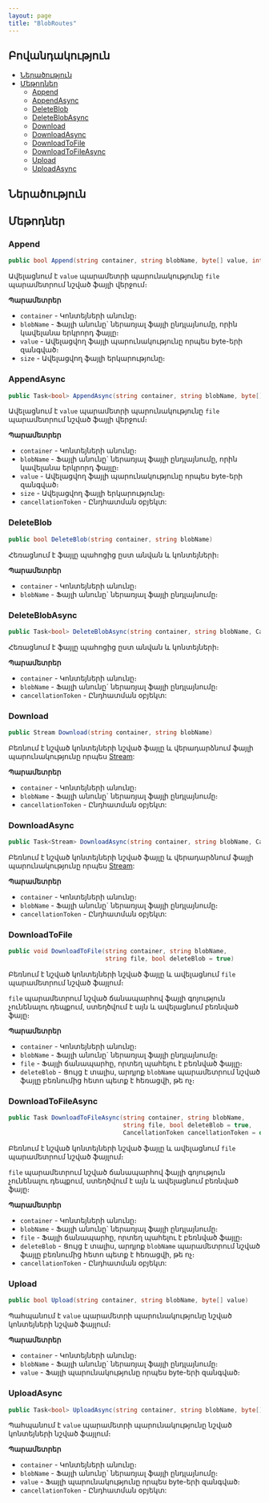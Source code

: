 ```yaml
---
layout: page
title: "BlobRoutes"
---
```


## Բովանդակություն

- [Ներածություն](#ներածություն)
- [Մեթոդներ](#մեթոդներ)
  - [Append](#append)
  - [AppendAsync](#appendasync)
  - [DeleteBlob](#deleteblob)
  - [DeleteBlobAsync](#deleteblobasync)
  - [Download](#download)
  - [DownloadAsync](#downloadasync)
  - [DownloadToFile](#downloadtofile)
  - [DownloadToFileAsync](#downloadtofileasync)
  - [Upload](#upload)
  - [UploadAsync](#uploadasync)

## Ներածություն

## Մեթոդներ

### Append

```c#
public bool Append(string container, string blobName, byte[] value, int size)
```

Ավելացնում է `value` պարամետրի պարունակությունը `file` պարամետրում նշված ֆայլի վերջում։

**Պարամետրեր**

* `container` - Կոնտեյների անունը։ 
* `blobName` - Ֆայլի անունը` ներառյալ ֆայլի ընդլայնումը, որին կավելանա երկրորդ ֆայլը։
* `value` - Ավելացվող ֆայլի պարունակությունը որպես byte-երի զանգված։
* `size` - Ավելացվող ֆայլի երկարությունը։

### AppendAsync

```c#
public Task<bool> AppendAsync(string container, string blobName, byte[] value, int size, CancellationToken cancellationToken = default)
```

Ավելացնում է `value` պարամետրի պարունակությունը `file` պարամետրում նշված ֆայլի վերջում։

**Պարամետրեր**

* `container` - Կոնտեյների անունը։ 
* `blobName` - Ֆայլի անունը` ներառյալ ֆայլի ընդլայնումը, որին կավելանա երկրորդ ֆայլը։
* `value` - Ավելացվող ֆայլի պարունակությունը որպես byte-երի զանգված։
* `size` - Ավելացվող ֆայլի երկարությունը։
* `cancellationToken` - Ընդհատման օբյեկտ:

### DeleteBlob

```c#
public bool DeleteBlob(string container, string blobName)
```

Հեռացնում է ֆայլը պահոցից ըստ անվան և կոնտեյների։ 

**Պարամետրեր**

* `container` - Կոնտեյների անունը։ 
* `blobName` - Ֆայլի անունը` ներառյալ ֆայլի ընդլայնումը։

### DeleteBlobAsync

```c#
public Task<bool> DeleteBlobAsync(string container, string blobName, CancellationToken cancellationToken = default)
```

Հեռացնում է ֆայլը պահոցից ըստ անվան և կոնտեյների։ 

**Պարամետրեր**

* `container` - Կոնտեյների անունը։ 
* `blobName` - Ֆայլի անունը` ներառյալ ֆայլի ընդլայնումը։
* `cancellationToken` - Ընդհատման օբյեկտ:

### Download

```c#
public Stream Download(string container, string blobName)
```

Բեռնում է նշված կոնտեյների նշված ֆայլը և վերադարձնում ֆայլի պարունակությունը որպես [Stream](https://learn.microsoft.com/en-us/dotnet/api/system.io.stream): 

**Պարամետրեր**

* `container` - Կոնտեյների անունը։ 
* `blobName` - Ֆայլի անունը` ներառյալ ֆայլի ընդլայնումը։
* `cancellationToken` - Ընդհատման օբյեկտ:

### DownloadAsync

```c#
public Task<Stream> DownloadAsync(string container, string blobName, CancellationToken cancellationToken = default)
```

Բեռնում է նշված կոնտեյների նշված ֆայլը և վերադարձնում ֆայլի պարունակությունը որպես [Stream](https://learn.microsoft.com/en-us/dotnet/api/system.io.stream): 

**Պարամետրեր**

* `container` - Կոնտեյների անունը։ 
* `blobName` - Ֆայլի անունը` ներառյալ ֆայլի ընդլայնումը։
* `cancellationToken` - Ընդհատման օբյեկտ:

### DownloadToFile

```c#
public void DownloadToFile(string container, string blobName,
                           string file, bool deleteBlob = true)
```

Բեռնում է նշված կոնտեյների նշված ֆայլը և ավելացնում `file` պարամետրում նշված ֆայլում։

`file` պարամետրում նշված ճանապարհով ֆայլի գոյություն չունենալու դեպքում, ստեղծվում է այն և ավելացնում բեռնված ֆայը։

**Պարամետրեր**

* `container` - Կոնտեյների անունը։ 
* `blobName` - Ֆայլի անունը` ներառյալ ֆայլի ընդլայնումը։
* `file` - Ֆայլի ճանապարհը, որտեղ պահելու է բեռնված ֆայլը։
* `deleteBlob` - Ցույց է տալիս, արդյոք `blobName` պարամետրում նշված ֆայլը բեռնումից հետո պետք է հեռացվի, թե ոչ։

### DownloadToFileAsync

```c#
public Task DownloadToFileAsync(string container, string blobName,
                                string file, bool deleteBlob = true,
                                CancellationToken cancellationToken = default)
```

Բեռնում է նշված կոնտեյների նշված ֆայլը և ավելացնում `file` պարամետրում նշված ֆայլում։

`file` պարամետրում նշված ճանապարհով ֆայլի գոյություն չունենալու դեպքում, ստեղծվում է այն և ավելացնում բեռնված ֆայը։

**Պարամետրեր**

* `container` - Կոնտեյների անունը։ 
* `blobName` - Ֆայլի անունը` ներառյալ ֆայլի ընդլայնումը։
* `file` - Ֆայլի ճանապարհը, որտեղ պահելու է բեռնված ֆայլը։
* `deleteBlob` - Ցույց է տալիս, արդյոք `blobName` պարամետրում նշված ֆայլը բեռնումից հետո պետք է հեռացվի, թե ոչ։
* `cancellationToken` - Ընդհատման օբյեկտ:

### Upload

```c#
public bool Upload(string container, string blobName, byte[] value)
```

Պահպանում է `value` պարամետրի պարունակությունը նշված կոնտեյների նշված ֆայլում։ 

**Պարամետրեր**

* `container` - Կոնտեյների անունը։ 
* `blobName` - Ֆայլի անունը` ներառյալ ֆայլի ընդլայնումը։
* `value` - Ֆայլի պարունակությունը որպես byte-երի զանգված։

### UploadAsync

```c#
public Task<bool> UploadAsync(string container, string blobName, byte[] value, CancellationToken cancellationToken = default)
```

Պահպանում է `value` պարամետրի պարունակությունը նշված կոնտեյների նշված ֆայլում։ 

**Պարամետրեր**

* `container` - Կոնտեյների անունը։ 
* `blobName` - Ֆայլի անունը` ներառյալ ֆայլի ընդլայնումը։
* `value` - Ֆայլի պարունակությունը որպես byte-երի զանգված։
* `cancellationToken` - Ընդհատման օբյեկտ:



